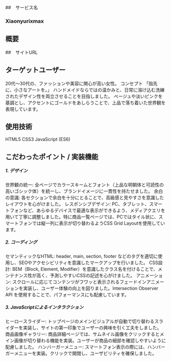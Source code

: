 <!-- サイトのTopページのスクリーンショットを載せる -->
##　サービス名
### Xiaonyurixmax

## 概要


##　サイトURL

## ターゲットユーザー
20代〜30代の、ファッションや美容に関心が高い女性。
コンセプト
「指先に、小さなアートを。」
ハンドメイドならではの温かみと、日常に溶け込む洗練されたデザイン性を両立させることを目指しました。
ベージュや淡いピンクを基調とし、アクセントにゴールドをあしらうことで、上品で落ち着いた世界観を表現しています。

## 使用技術
HTML5
CSS3
JavaScript (ES6)

## こだわったポイント / 実装機能
##### 1. デザイン
世界観の統一: 全ページでカラースキームとフォント（上品な明朝体と可読性の高いゴシック体）を統一し、ブランドイメージに一貫性を持たせました。
余白の意識: 各セクションで余白を十分にとることで、高級感と見やすさを意識したレイアウトを心がけました。
レスポンシブデザイン: PC、タブレット、スマートフォンなど、あらゆるデバイスで最適な表示ができるよう、メディアクエリを用いて丁寧に調整しました。特に商品一覧ページでは、PCではタイル状に、スマートフォンでは縦一列に表示が切り替わるようCSS Grid Layoutを使用しています。
##### 2. コーディング
セマンティックなHTML: header, main, section, footer などのタグを適切に使用し、SEOやアクセシビリティを意識したマークアップを行いました。
CSS設計: BEM（Block, Element, Modifier）を意識したクラス名を付けることで、メンテナンス性が高く、予測しやすいCSSの記述を心がけました。
アニメーション: スクロールに応じてコンテンツがフワッと表示されるフェードインアニメーションを実装し、ユーザー体験の向上を図りました。Intersection Observer API を使用することで、パフォーマンスにも配慮しています。
##### 3. JavaScriptによるインタラクション
ヒーロースライダー: トップページのメインビジュアルが自動で切り替わるスライダーを実装し、サイトの第一印象でユーザーの興味を引く工夫をしました。
商品画像ギャラリー: 商品詳細ページでは、サムネイル画像をクリックするとメイン画像が切り替わる機能を実装。ユーザーが商品の細部を確認しやすいように配慮しました。
ハンバーガーメニュー: スマートフォン表示の際には、ハンバーガーメニューを実装。クリックで開閉し、ユーザビリティを確保しました。
